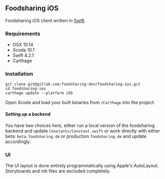 ## Foodsharing iOS

Foodsharing iOS client written in [Swift](https://en.wikipedia.org/wiki/Swift_(programming_language)).

### Requirements

- OSX 10.14
- Xcode 10.1
- Swift 4.2.1
- Carthage

### Installation

```shell
git clone git@gitlab.com:foodsharing-dev/foodsharing-ios.git
cd foodsharing-ios
carthage update --platform iOS
```

Open Xcode and load your built binaries from `/Carthage` into the project.

#### Setting up a backend

You have two choices here, either run a local version of the foodsharing backend and update `Constants/Constant.swift` or work directly with either beta: `beta.foodsharing.de` or production `foodsharing.de` and update accordingly.

### UI

The UI layout is done entirely programmatically using Apple's AutoLayout. Storyboards and nib files are excluded completely.
